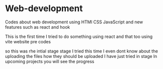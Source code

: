 # Web-development
Codes about web development using HTMl CSS JavaScript  and new features such as react and hook 

This is the first time I tried to do something using react and that too using vite website pre codes

so this was rhe intial stage stage I tried this time 
I even dont know about the uploading the files how they should be uploaded 
I have just tried in stage
In upcoming projects you will see the progress
